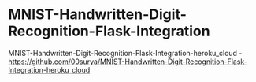 # MNIST-Handwritten-Digit-Recognition-Flask-Integration

MNIST-Handwritten-Digit-Recognition-Flask-Integration-heroku_cloud - https://github.com/00surya/MNIST-Handwritten-Digit-Recognition-Flask-Integration-heroku_cloud
 
